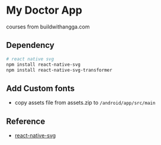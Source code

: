 # My Doctor App

courses  from buildwithangga.com

## Dependency
```bash
# react native svg
npm install react-native-svg
npm install react-native-svg-transformer
```

## Add Custom fonts
- copy assets file from assets.zip to `/android/app/src/main`

## Reference
- [react-native-svg](https://github.com/kristerkari/react-native-svg-transformer)